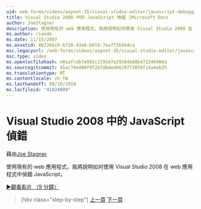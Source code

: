 ```yaml
---
uid: web-forms/videos/aspnet-35/visual-studio-editor/javascript-debugging-in-visual-studio-2008
title: Visual Studio 2008 中的 JavaScript 偵錯 |Microsoft Docs
author: JoeStagner
description: 使用現有的 web 應用程式，我將說明如何使用 Visual Studio 2008 在 web 應用程式中偵錯 JavaScript。
ms.author: riande
ms.date: 11/15/2007
ms.assetid: 8b726bc6-b718-43a8-b019-7ea7f26944ca
msc.legacyurl: /web-forms/videos/aspnet-35/visual-studio-editor/javascript-debugging-in-visual-studio-2008
msc.type: video
ms.openlocfilehash: e0aafceb7e001c2195d7a29384b08b472246908a
ms.sourcegitcommit: 45ac74e400f9f2b7dbded66297730f6f14a4eb25
ms.translationtype: MT
ms.contentlocale: zh-TW
ms.lasthandoff: 08/16/2018
ms.locfileid: "41824699"
---
```

<a name="javascript-debugging-in-visual-studio-2008"></a>Visual Studio 2008 中的 JavaScript 偵錯
====================
藉由[Joe Stagner](https://github.com/JoeStagner)

使用現有的 web 應用程式，我將說明如何使用 Visual Studio 2008 在 web 應用程式中偵錯 JavaScript。

[&#9654;觀看影片 （9 分鐘）](https://channel9.msdn.com/Blogs/ASP-NET-Site-Videos/javascript-debugging-in-visual-studio-2008)

> [!div class="step-by-step"]
> [上一頁](javascript-intellisense-support-in-visual-studio-2008.md)
> [下一頁](multi-targeting-support-in-visual-studio-2008.md)
